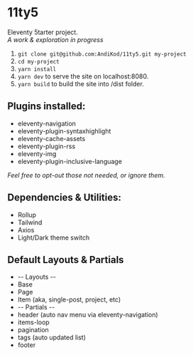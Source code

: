 # 11ty5

Eleventy 5tarter project. <br>
_A work & exploration in progress_

1. `git clone git@github.com:AndiKod/11ty5.git my-project`
2. `cd my-project`
3. `yarn install`
4. `yarn dev` to serve the site on localhost:8080.
5. `yarn build` to build the site into /dist folder.

## Plugins installed:

- eleventy-navigation
- eleventy-plugin-syntaxhighlight
- eleventy-cache-assets
- eleventy-plugin-rss
- eleventy-img
- eleventy-plugin-inclusive-language

_Feel free to opt-out those not needed, or ignore them._

## Dependencies & Utilities:

- Rollup
- Tailwind
- Axios
- Light/Dark theme switch

## Default Layouts & Partials

- -- Layouts --
- Base
- Page
- Item (aka, single-post, project, etc)
- -- Partials --
- header (auto nav menu via eleventy-navigation)
- items-loop
- pagination
- tags (auto updated list)
- footer
